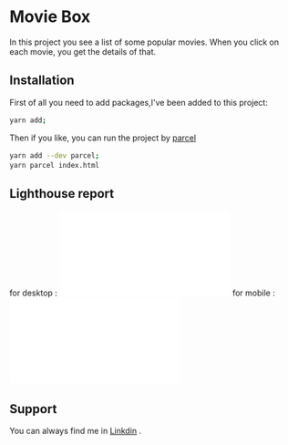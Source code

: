 # Movie Box

In this project you see a list of some popular movies.
When you click on each movie, you get the details of that.

## Installation

First of all you need to add packages,I've been added to this project:

```bash
yarn add;
```

Then if you like, you can run the project by [parcel](https://parceljs.org/)

```bash
yarn add --dev parcel;
yarn parcel index.html
```

## Lighthouse report

for desktop :
![result for desktop](./assests/images/lightHouse/desktop.pdf "result for desktop")
for mobile :
![result for mobile](./assests/images/lightHouse/mobile.pdf "result for mobile")

## Support

You can always find me in [Linkdin](https://www.linkedin.com/in/shamim-sedghi-b026a2207/) .
